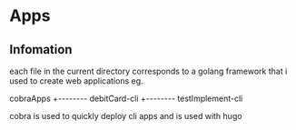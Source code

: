 # Apps

## Infomation

each file in the current directory corresponds to a golang framework
that i used to create web applications eg.

cobraApps
    +-------- debitCard-cli
    +-------- testImplement-cli

cobra is used to quickly deploy cli apps and is used with hugo
